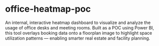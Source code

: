 # office-heatmap-poc
An internal, interactive heatmap dashboard to visualize and analyze the usage of office desks and meeting rooms. Built as a POC using Power BI, this tool overlays booking data onto a floorplan image to highlight space utilization patterns — enabling smarter real estate and facility planning.
